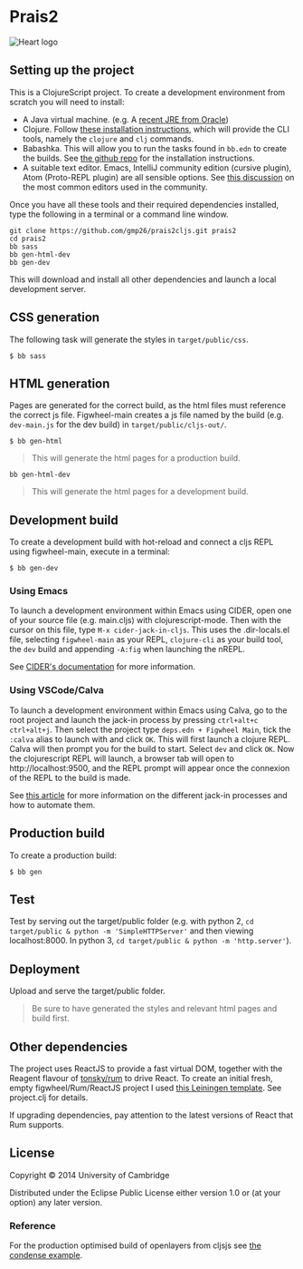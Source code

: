 # Prais2

![Heart logo](https://childrensheartsurgery.info/assets/logo3.png)

## Setting up the project
This is a ClojureScript project. To create a development environment from scratch you will need to install:

* A Java virtual machine. (e.g. A [recent JRE from Oracle](http://www.oracle.com/technetwork/java/javase/downloads/index.html))
* Clojure. Follow [these installation instructions](https://clojure.org/guides/getting_started), which will provide the CLI tools, namely the `clojure` and `clj` commands.
* Babashka. This will allow you to run the tasks found in `bb.edn` to create the builds. See [the github repo](https://github.com/babashka/babashka) for the installation instructions.
* A suitable text editor. Emacs, IntelliJ community edition (cursive plugin), Atom (Proto-REPL plugin) are all sensible options. See [this discussion](https://practical.li/clojure/clojure-editors/) on the most common editors used in the community.
>
Once you have all these tools and their required dependencies installed, type the following in a terminal or a command line window.

```
git clone https://github.com/gmp26/prais2cljs.git prais2
cd prais2
bb sass
bb gen-html-dev
bb gen-dev
```
This will download and install all other dependencies and launch a local development server.

## CSS generation

The following task will generate the styles in `target/public/css`.

```shell
$ bb sass
```

## HTML generation

Pages are generated for the correct build, as the html files must reference the correct js file. Figwheel-main creates a js file named by the build (e.g. `dev-main.js` for the dev build) in `target/public/cljs-out/`.

```shell
$ bb gen-html 
```
> This will generate the html pages for a production build.


```shell
bb gen-html-dev 
```
> This will generate the html pages for a development build.

## Development build

To create a development build with hot-reload and connect a cljs REPL using figwheel-main, execute in a terminal:

```shell
$ bb gen-dev
```

### Using Emacs

To launch a development environment within Emacs using CIDER, open one of your source file (e.g. main.cljs) with clojurescript-mode. Then with the cursor on this file, type `M-x cider-jack-in-cljs`.
This uses the .dir-locals.el file, selecting `figwheel-main` as your REPL, `clojure-cli` as your build tool, the `dev` build and appending `-A:fig` when launching the nREPL.

See [CIDER's documentation](https://docs.cider.mx/cider/basics/clojurescript#_clojure_cli_figwheel_main_setup) for more information.

### Using VSCode/Calva

To launch a development environment within Emacs using Calva, go to the root project and launch the jack-in process by pressing `ctrl+alt+c ctrl+alt+j`.
Then select the project type `deps.edn + Figwheel Main`, tick the `:calva` alias to launch with and click `OK`.
This will first launch a clojure REPL. Calva will then prompt you for the build to start. Select `dev` and click `OK`.
Now the clojurescript REPL will launch, a browser tab will open to http://localhost:9500, and the REPL prompt will appear once the connexion of the REPL to the build is made.

See [this article](https://practical.li/blog/posts/clojure-repl-jack-in-or-connect/) for more information on the different jack-in processes and how to automate them.

## Production build

To create a production build:

```shell
$ bb gen 
```

<!-- 
The old Leingingen and classic figwheel build is decribed in the commented out section below.


Communicating the risks of infant surgery.
# Updated development builds
## Development builds


> We've switched the main development build to use IntelliJ (community edition with the Cursive plugin) plus Figwheel.
> To run SASS as part of the build follow the Fighwel instructions for working with cursive, but make a
> run configuration that uses script/figwheel.clj rather than script/repl.clj.

> Instructions below are for a SASS-less emacs build. You can switch to this by changing the project.clj
> figwheel dependencies back to the default figwheel setup so figwheel-sidecar is no longer used. If you do this
> you'll also need to add in SASS. Probably easiest to add it to gulp.

There are two development builds - one for [devcards](https://github.com/bhauman/devcards) and one for the PRAIS2 site. The devcards build is good for testing and visualising code and site components. You can switch between these two options at run time.


This is a ClojureScript project. To create a development environment from scratch you will need to install:

* A Java virtual machine. (e.g. A [recent JRE from Oracle](http://www.oracle.com/technetwork/java/javase/downloads/index.html))
* Leiningen. Follow [these installation instructions](http://leiningen.org/), which will provide the `lein` command.
* A suitable text editor. I originally used emacs with an [emacs-live set up](http://overtone.github.io/emacs-live/) for clojurescript development, but later switched to IntelliJ community edition with the Cursive plugin. Another good alternative is the Atom editor with the Proto-REPL plugin.
>
Once you have leiningen installed, get an interactive development environment for running by typing:
```
git clone https://github.com/gmp26/prais2cljs.git prais2
cd prais2
lein figwheel
```
in a terminal or command line window. This will download and install all other dependencies and launch a local development server. 

### Setting up IntelliJ

Create run configuration with options below.

* Change to Clojure Main REPL.
* In Common Option - Parameters add "script/figwheel.clj"

### Switching builds

In a REPL, say `(switch-to-build :devcards)` or `(switch-to-build :dev)`.

### To work with devcards

Open your browser at http://localhost:3449/cards.html to view. Once a browser connects you will have a REPL executing there allowing you to test cljs functions in situ. Use clojure's `in-ns` function to switch namespace to the source file you are working on. Source maps are provided so you are able to step through clojurescript code in Chrome Developer Tools.

### To work with the site
Open your browser at http://localhost:3449/index.html to view.

In both development builds, 
[Figwheel](https://github.com/bhauman/lein-figwheel) gives you live reloading into the browser. 


Production build
----------------

To clean all compiled files:

    lein clean

To create a production build run:

    lein cljsbuild once min

-->

## Test

Test by serving out the target/public folder (e.g. with python 2, `cd target/public & python -m 'SimpleHTTPServer'` and then viewing localhost:8000. In python 3, `cd target/public & python -m 'http.server'`).

## Deployment

Upload and serve the target/public folder.
> Be sure to have generated the styles and relevant html pages and build first.

## Other dependencies

The project uses ReactJS to provide a fast virtual DOM, together with the Reagent flavour
of [tonsky/rum](https://github.com/tonsky/rum) to drive React. To create an initial fresh, empty figwheel/Rum/ReactJS project I used [this Leiningen template](https://github.com/gmp26/fwrum). See project.clj for details.

If upgrading dependencies, pay attention to the latest versions of React that Rum supports.

## License

Copyright © 2014 University of Cambridge

Distributed under the Eclipse Public License either version 1.0 or (at your option) any later version.

### Reference

For the production optimised build of openlayers from cljsjs see [the condense example](https://github.com/condense/example_openlayers_cljsjs). 
